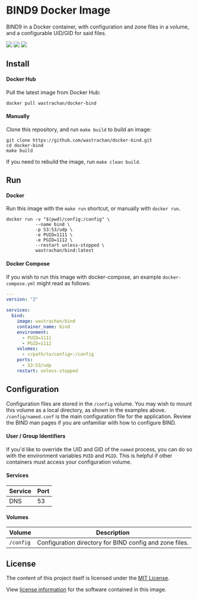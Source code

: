 BIND9 Docker Image
==================

BIND9 in a Docker container, with configuration and zone files in a volume, and a configurable UID/GID for said files.

[![](https://img.shields.io/github/tag/wastrachan/docker-bind.svg)](https://github.com/wastrachan/docker-bind/releases)
[![](https://images.microbadger.com/badges/image/wastrachan/bind.svg)](https://microbadger.com/images/wastrachan/bind)
[![](https://img.shields.io/docker/pulls/wastrachan/bind.svg)](https://hub.docker.com/r/wastrachan/bind)

## Install

#### Docker Hub
Pull the latest image from Docker Hub:

```shell
docker pull wastrachan/docker-bind
```

#### Manually
Clone this repository, and run `make build` to build an image:

```shell
git clone https://github.com/wastrachan/docker-bind.git
cd docker-bind
make build
```

If you need to rebuild the image, run `make clean build`.


## Run

#### Docker
Run this image with the `make run` shortcut, or manually with `docker run`.


```shell
docker run -v "$(pwd)/config:/config" \
           --name bind \
           -p 53:53/udp \
           -e PUID=1111 \
           -e PGID=1112 \
           --restart unless-stopped \
           wastrachan/bind:latest
```


#### Docker Compose
If you wish to run this image with docker-compose, an example `docker-compose.yml` might read as follows:

```yaml
---
version: "2"

services:
  bind:
    image: wastrachan/bind
    container_name: bind
    environment:
      - PUID=1111
      - PGID=1112
    volumes:
      - </path/to/config>:/config
    ports:
      - 53:53/udp
    restart: unless-stopped
```


## Configuration
Configuration files are stored in the `/config` volume. You may wish to mount this volume as a local directory, as shown in the examples above. `/config/named.conf` is the main configuration file for the application. Review the BIND man pages if you are unfamiliar with how to configure BIND.


#### User / Group Identifiers
If you'd like to override the UID and GID of the `named` process, you can do so with the environment variables `PUID` and `PGID`. This is helpful if other containers must access your configuration volume.

#### Services
Service     | Port
------------|-----
DNS         | 53


#### Volumes
Volume          | Description
----------------|-------------
`/config`       | Configuration directory for BIND config and zone files.


## License
The content of this project itself is licensed under the [MIT License](LICENSE).

View [license information](https://www.isc.org/downloads/software-support-policy/isc-license/) for the software contained in this image.
